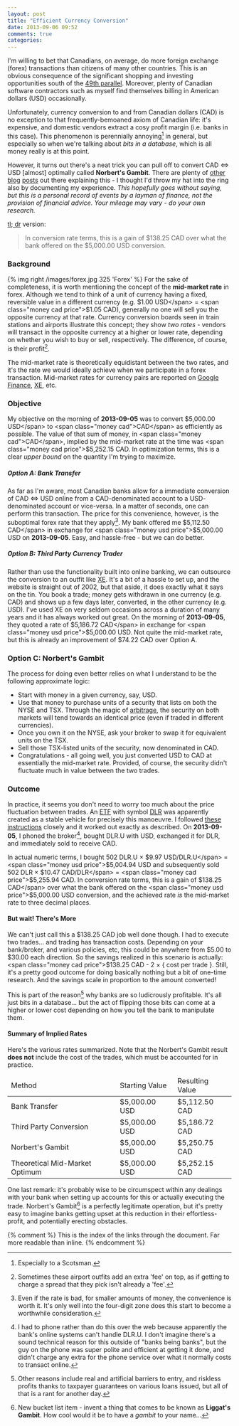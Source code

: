 ```yaml
---
layout: post
title: "Efficient Currency Conversion"
date: 2013-09-06 09:52
comments: true
categories:
---
```

I'm willing to bet that Canadians, on average, do more foreign exchange (forex) transactions than citizens of many other countries. This is an obvious consequence of the significant shopping and investing opportunities south of the [49th parallel][49]. Moreover, plenty of Canadian software contractors such as myself find themselves billing in American dollars (<span class="money usd">USD</span>) occasionally.
<!--more-->
Unfortunately, currency conversion to and from Canadian dollars (<span class="money cad">CAD</span>) is no exception to that frequently-bemoaned axiom of Canadian life: it's expensive, and domestic vendors extract a cosy profit margin (i.e. banks in this case). This phenomenon is perennially annoying[^1] in general, but especially so when we're talking about *bits in a database*, which is all money really is at this point.

However, it turns out there's a neat trick you can pull off to convert <span class="money cad">CAD</span> ⇔ <span class="money usd">USD</span> [almost] optimally called **Norbert's Gambit**. There are plenty of [other][couch] [blog][cad_capitalist] [posts][michael_james] out there explaining this - I thought I'd throw my hat into the ring also by documenting my experience. *This hopefully goes without saying, but this is a personal record of events by a layman of finance, not the provision of financial advice. Your mileage may vary - do your own research.*

[tl; dr][tldr] version:
> In conversion rate terms, this is a gain of $138.25 CAD over what the bank offered on the $5,000.00 USD conversion.

### Background
{% img right /images/forex.jpg 325 'Forex' %}
For the sake of completeness, it is worth mentioning the concept of the **mid-market rate** in forex. Although we tend to think of a unit of currency having a fixed, reversible value in a different currency (e.g. <span class="money usd price">$1.00 USD</span> = <span class="money cad price">$1.05 CAD</span>), generally no one will sell you the opposite currency at that rate. Currency conversion boards seen in train stations and airports illustrate this concept; they show *two rates* - vendors will transact in the opposite currency at a higher or lower rate, depending on whether you wish to buy or sell, respectively. The difference, of course, is their profit[^2].

The mid-market rate is theoretically equidistant between the two rates, and it's the rate we would ideally achieve when we participate in a forex transaction. Mid-market rates for currency pairs are reported on [Google Finance](http://finance.google.com), [XE](http://xe.com), etc.

### Objective
My objective on the morning of **2013-09-05** was to convert <span class="money usd price">$5,000.00 USD</span> to <span class="money cad">CAD</span> as efficiently as possible. The value of that sum of money, in <span class="money cad">CAD</span>, implied by the mid-market rate at the time was <span class="money cad price">$5,252.15 CAD</span>. In optimization terms, this is a clear *upper bound* on the quantity I'm trying to maximize.

##### Option A: Bank Transfer
As far as I'm aware, most Canadian banks allow for a immediate conversion of <span class="money cad">CAD</span> ⇔ <span class="money usd">USD</span> online from a <span class="money cad">CAD</span>-denominated account to a <span class="money usd">USD</span>-denominated account or vice-versa. In a matter of seconds, one can perform this transaction. The price for this convenience, however, is the suboptimal forex rate that they apply[^3]. My bank offered me <span class="money cad price">$5,112.50 CAD</span> in exchange for <span class="money usd price">$5,000.00 USD</span> on **2013-09-05**. Easy, and hassle-free - but we can do better.

##### Option B: Third Party Currency Trader
Rather than use the functionality built into online banking, we can outsource the conversion to an outfit like [XE](http://xe.com). It's a bit of a hassle to set up, and the website is straight out of 2002, but that aside, it does exactly what it says on the tin. You book a trade; money gets withdrawn in one currency (e.g. <span class="money cad">CAD</span>) and shows up a few days later, converted, in the other currency (e.g. <span class="money usd">USD</span>). I've used XE on very seldom occasions across a duration of many years and it has always worked out great. On the morning of **2013-09-05**, they quoted a rate of <span class="money cad price">$5,186.72 CAD</span> in exchange for <span class="money usd price">$5,000.00 USD</span>. Not quite the mid-market rate, but this is already an improvement of <span class="money cad price">$74.22 CAD</span> over Option A.

### Option C: Norbert's Gambit
The process for doing even better relies on what I understand to be the following approximate logic:

* Start with money in a given currency, say, <span class="money usd">USD</span>.
* Use that money to purchase units of a security that lists on both the NYSE and TSX. Through the magic of [arbitrage][arbitrage], the security on both markets will tend towards an identical price (even if traded in different currencies).
* Once you own it on the NYSE, ask your broker to swap it for equivalent units on the TSX.
* Sell those TSX-listed units of the security, now denominated in <span class="money cad">CAD</span>.
* Congratulations - all going well, you just converted <span class="money usd ">USD</span> to <span class="money cad">CAD</span> at essentially the mid-market rate. Provided, of course, the security didn't fluctuate much in value between the two trades.

### Outcome

In practice, it seems you don't need to worry too much about the price fluctuation between trades. An [ETF][etf] with symbol [DLR][dlr_etf] was apparently created as a stable vehicle for precisely this manoeuvre. I followed [these instructions][michael_james] closely and it worked out exactly as described. On **2013-09-05**, I phoned the broker[^4], bought DLR.U with <span class="money usd">USD</span>, exchanged it for DLR, and immediately sold to receive <span class="money cad">CAD</span>.

In actual numeric terms, I bought <span class="money usd">502 DLR.U × $9.97 USD/DLR.U</span> = <span class="money usd price">$5,004.94 USD</span> and subsequently sold <span class="money cad">502 DLR × $10.47 CAD/DLR</span> = <span class="money cad price">$5,255.94 CAD</span>. In conversion rate terms, this is a gain of <span class="money cad price">$138.25 CAD</span> over what the bank offered on the <span class="money usd price">$5,000.00 USD</span> conversion, and the achieved rate *is* the mid-market rate to three decimal places.

#### But wait! There's More

We can't just call this a <span class="money cad price">$138.25 CAD</span> job well done though. I had to execute two trades... and trading has transaction costs. Depending on your bank/broker, and various policies, etc, this could be anywhere from $5.00 to $30.00 each direction. So the savings realized in this scenario is actually: <span class="money cad price">$138.25 CAD - 2 × { cost per trade }</span>. Still, it's a pretty good outcome for doing basically nothing but a bit of one-time research. And the savings scale in proportion to the amount converted!

This is part of the reason[^5] why banks are so ludicrously profitable. It's all just bits in a database... but the act of flipping those bits can come at a higher or lower cost depending on how you tell the bank to manipulate them.

#### Summary of Implied Rates

Here's the various rates summarized. Note that the Norbert's Gambit result **does not** include the cost of the trades, which must be accounted for in practice.

<table class="table table-bordered">
  <thead>
    <tr>
      <td>Method</td>
      <td>Starting Value</td>
      <td>Resulting Value</td>
    </tr>
  </thead>
  <tbody>
    <tr>
      <td>Bank Transfer</td>
      <td><span class="money usd">$5,000.00 USD</span></td>
      <td><span class="money cad">$5,112.50 CAD</span></td>
    </tr>
    <tr>
      <td>Third Party Conversion</td>
      <td><span class="money usd">$5,000.00 USD</span></td>
      <td><span class="money cad">$5,186.72 CAD</span></td>
    </tr>
    <tr>
      <td>Norbert's Gambit</td>
      <td><span class="money usd">$5,000.00 USD</span></td>
      <td><span class="money cad">$5,250.75 CAD</span></td>
    </tr>
    <tr>
      <td>Theoretical Mid-Market Optimum</td>
      <td><span class="money usd">$5,000.00 USD</span></td>
      <td><span class="money cad">$5,252.15 CAD</span></td>
    </tr>
  </tbody>
</table>

One last remark: it's probably wise to be circumspect within any dealings with your bank when setting up accounts for this or actually executing the trade. Norbert's Gambit[^6] is a perfectly legitimate operation, but it's pretty easy to imagine banks getting upset at this reduction in their effortless-profit, and potentially erecting obstacles.

{% comment %}
This is the index of the links through the document. Far more readable than inline.
{% endcomment %}

[49]: http://en.wikipedia.org/wiki/49th_parallel_north#The_Canada_.E2.80.93_United_States_border
[couch]: http://canadiancouchpotato.com/2013/07/09/norberts-gambit-at-cibc/
[cad_capitalist]: http://www.canadiancapitalist.com/a-foolproof-method-to-convert-canadian-dollars-into-us-dollars/
[michael_james]: http://www.michaeljamesonmoney.com/2012/03/trying-norbert-gambit-at-bmo.html
[tldr]: http://en.wikipedia.org/wiki/Wikipedia:Too_long;_didn't_read
[arbitrage]: http://en.wikipedia.org/wiki/Arbitrage
[etf]: http://en.wikipedia.org/wiki/Exchange-traded_fund
[dlr_etf]: http://www.horizonsetfs.com/pub/en/etfs/?etf=DLR&

[^1]: Especially to a Scotsman.
[^2]: Sometimes these airport outfits add an extra 'fee' on top, as if getting to charge a spread that they pick isn't already a 'fee'.
[^3]: Even if the rate is bad, for smaller amounts of money, the convenience is worth it. It's only well into the four-digit zone does this start to become a worthwhile consideration.
[^4]: I had to phone rather than do this over the web because apparently the bank's online systems can't handle DLR.U. I don't imagine there's a sound technical reason for this outside of "banks being banks", but the guy on the phone was super polite and efficient at getting it done, and didn't charge any extra for the phone service over what it normally costs to transact online.
[^5]: Other reasons include real and artificial barriers to entry, and riskless profits thanks to taxpayer guarantees on various loans issued, but all of that is a rant for another day.
[^6]: New bucket list item - invent a thing that comes to be known as **Liggat's Gambit**. How cool would it be to have a *gambit* to your name...
